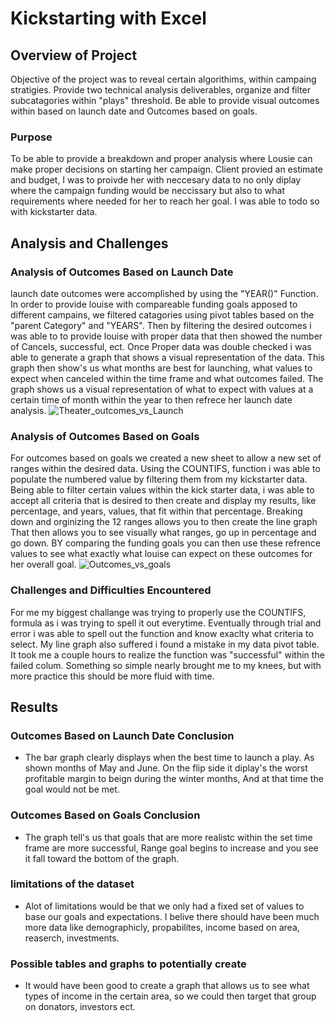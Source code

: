 # Kickstarting with Excel

## Overview of Project
 Objective of the project was to reveal certain algorithims, within campaing stratigies. 
 Provide two technical analysis deliverables, organize and filter subcatagories within "plays" threshold. Be able to provide visual outcomes within based on launch date and Outcomes based on goals. 
### Purpose
To be able to provide a breakdown and proper analysis where Lousie can make proper decisions on starting her campaign. 
Client provied an estimate and budget, I was to proivde her with neccesary data to no only diplay where the campaign funding would be neccissary but also to what requirements where needed for her to reach her goal. I was able to todo so with kickstarter data.  
## Analysis and Challenges

### Analysis of Outcomes Based on Launch Date
launch date outcomes were accomplished by using the "YEAR()" Function. In order to provide louise with compareable funding goals apposed to different campains, we filtered catagories using pivot tables based on the "parent Category" and "YEARS". Then by filtering the desired outcomes i was able to to provide louise with proper data that then showed the number of Cancels, successful, ect. 
Once Proper data was double checked i was able to generate a graph that shows a visual representation of the data. This graph then  show's us what months are best for launching, what values to expect when canceled within the time frame and what outcomes failed. The graph shows us a visual representation of what to expect with values at a certain time of month within the year to then refrece her launch date analysis. 
![Theater_outcomes_vs_Launch](https://user-images.githubusercontent.com/105321686/175853061-45fcf9d0-5c8e-49f4-96a5-9043fa3e03bf.png)


### Analysis of Outcomes Based on Goals
For outcomes based on goals we created a new sheet to allow a new set of ranges within the desired data. Using the COUNTIFS, function i was able to populate the numbered value by filtering them from my kickstarter data. Being able to filter certain values within the kick starter data, i was able to accept all criteria that is desired to then create and display my results, like percentage, and years, values, that fit within that percentage. Breaking down and orginizing the 12 ranges allows you to then create the line graph That then allows you to see visually what ranges, go up in percentage and go down. BY comparing the funding goals you can then use these refrence values to see what exactly what louise can expect on these outcomes for her overall goal.
![Outcomes_vs_goals](https://user-images.githubusercontent.com/105321686/175853332-e9d24541-bb7d-4daf-9f85-787a1edd5f1f.png)


### Challenges and Difficulties Encountered
For me my biggest challange was trying to properly use the COUNTIFS, formula as i was trying to spell it out everytime. Eventually through trial and error i was able to spell out the function and know exaclty what criteria to select. My line graph also suffered i found a mistake in my data pivot table. It took me a couple hours to realize the function was "successful" within the failed colum. Something so simple nearly brought me to my knees, but with more practice this should be more fluid with time.  

## Results
### Outcomes Based on Launch Date Conclusion
- The bar graph clearly displays when the best time to launch a play. As shown months of May and June. 
On the flip side it diplay's the worst profitable margin to beign during the winter months, And at that time the goal would not be met.  
### Outcomes Based on Goals Conclusion 
- The graph tell's us that goals that are more realistc within the set time frame are more successful, Range goal begins to increase and you see it fall toward the bottom of the graph. 
### limitations of the dataset 
- Alot of limitations would be that we only had a fixed set of values to base our goals and expectations. I belive there should have been much more data like demographicly, propabilites, income based on area, reaserch, investments.  
### Possible tables and graphs to potentially create 
- It would have been good to create a graph that allows us to see what types of income in the certain area, so we could then target that group on donators, investors ect. 
